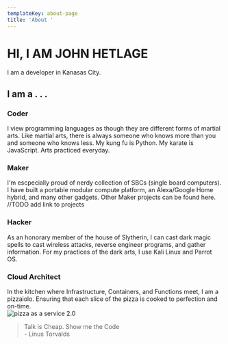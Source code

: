```yaml
---
templateKey: about-page
title: 'About '
---
```

# HI, I AM JOHN HETLAGE

I am a developer in Kanasas City.
## I am a . . .

### Coder
I view programming languages as though they are different forms of martial arts. Like martial arts, there is always someone who knows more than you and someone who knows less. My kung fu is Python. My karate is JavaScript. Arts practiced everyday.

### Maker
I'm escpecially proud of nerdy collection of SBCs (single board computers). I have built a portable modular compute platform, an Alexa/Google Home hybrid, and many other gadgets. Other Maker projects can be found here. //TODO add link to projects

### Hacker
As an honorary member of the house of Slytherin, I can cast dark magic spells to cast wireless attacks, reverse engineer programs, and gather information. For my practices of the dark arts, I use Kali Linux and Parrot OS.    

### Cloud Architect
In the kitchen where Infrastructure, Containers, and Functions meet, I am a pizzaiolo. Ensuring that each slice of the pizza is cooked to perfection and on-time.  
![pizza as a service 2.0](/img/pizza_as_a_service_2.0.jpg)
<br>
> Talk is Cheap. Show me the Code <br />  - Linus Torvalds
